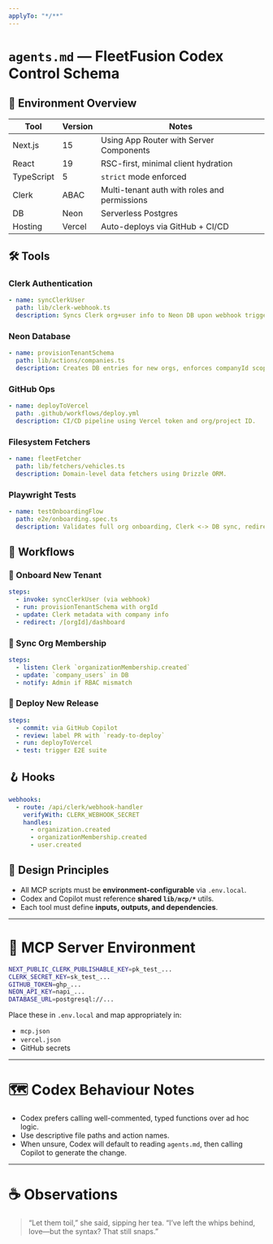 ```yaml
---
applyTo: "*/**"
---
```


# `agents.md` — FleetFusion Codex Control Schema

## 🧭 Environment Overview

| Tool      | Version | Notes                                          |
|-----------|---------|------------------------------------------------|
| Next.js   | 15      | Using App Router with Server Components        |
| React     | 19      | RSC-first, minimal client hydration            |
| TypeScript| 5       | `strict` mode enforced                         |
| Clerk     | ABAC    | Multi-tenant auth with roles and permissions   |
| DB        | Neon    | Serverless Postgres                            |
| Hosting   | Vercel  | Auto-deploys via GitHub + CI/CD                |

## 🛠 Tools

### Clerk Authentication
```yaml
- name: syncClerkUser
  path: lib/clerk-webhook.ts
  description: Syncs Clerk org+user info to Neon DB upon webhook trigger.
```

### Neon Database
```yaml
- name: provisionTenantSchema
  path: lib/actions/companies.ts
  description: Creates DB entries for new orgs, enforces companyId scoping.
```

### GitHub Ops
```yaml
- name: deployToVercel
  path: .github/workflows/deploy.yml
  description: CI/CD pipeline using Vercel token and org/project ID.
```

### Filesystem Fetchers
```yaml
- name: fleetFetcher
  path: lib/fetchers/vehicles.ts
  description: Domain-level data fetchers using Drizzle ORM.
```

### Playwright Tests
```yaml
- name: testOnboardingFlow
  path: e2e/onboarding.spec.ts
  description: Validates full org onboarding, Clerk <-> DB sync, redirects.
```

## 🧬 Workflows

### 🚚 Onboard New Tenant
```yaml
steps:
  - invoke: syncClerkUser (via webhook)
  - run: provisionTenantSchema with orgId
  - update: Clerk metadata with company info
  - redirect: /[orgId]/dashboard
```

### 🔁 Sync Org Membership
```yaml
steps:
  - listen: Clerk `organizationMembership.created`
  - update: `company_users` in DB
  - notify: Admin if RBAC mismatch
```

### 🚀 Deploy New Release
```yaml
steps:
  - commit: via GitHub Copilot
  - review: label PR with `ready-to-deploy`
  - run: deployToVercel
  - test: trigger E2E suite
```

## 🪝 Hooks

```yaml
webhooks:
  - route: /api/clerk/webhook-handler
    verifyWith: CLERK_WEBHOOK_SECRET
    handles:
      - organization.created
      - organizationMembership.created
      - user.created
```

## 🧱 Design Principles

- All MCP scripts must be **environment-configurable** via `.env.local`.
- Codex and Copilot must reference **shared `lib/mcp/*`** utils.
- Each tool must define **inputs, outputs, and dependencies**.

---

# 🧳 MCP Server Environment

```bash
NEXT_PUBLIC_CLERK_PUBLISHABLE_KEY=pk_test_...
CLERK_SECRET_KEY=sk_test_...
GITHUB_TOKEN=ghp_...
NEON_API_KEY=napi_...
DATABASE_URL=postgresql://...
```

Place these in `.env.local` and map appropriately in:
- `mcp.json`
- `vercel.json`
- GitHub secrets

---

# 🗺 Codex Behaviour Notes

- Codex prefers calling well-commented, typed functions over ad hoc logic.
- Use descriptive file paths and action names.
- When unsure, Codex will default to reading `agents.md`, then calling Copilot to generate the change.

---

# ☕ Observations

> “Let them toil,” she said, sipping her tea.
> “I’ve left the whips behind, love—but the syntax? That still snaps.”
